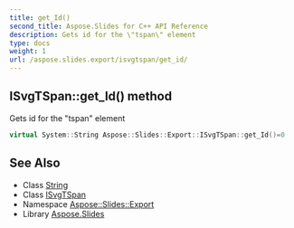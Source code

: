 ```yaml
---
title: get_Id()
second_title: Aspose.Slides for C++ API Reference
description: Gets id for the \"tspan\" element
type: docs
weight: 1
url: /aspose.slides.export/isvgtspan/get_id/
---
```

## ISvgTSpan::get_Id() method


Gets id for the \"tspan\" element

```cpp
virtual System::String Aspose::Slides::Export::ISvgTSpan::get_Id()=0
```

## See Also

* Class [String](../../../system/string/)
* Class [ISvgTSpan](../)
* Namespace [Aspose::Slides::Export](../../)
* Library [Aspose.Slides](../../../)